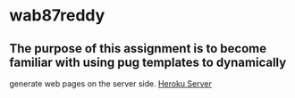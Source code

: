 # wab87reddy
## The purpose of this assignment is to become familiar with using pug templates to dynamically
generate web pages on the server side.
[Heroku Server]("https://wab87reddy.herokuapp.com/")
